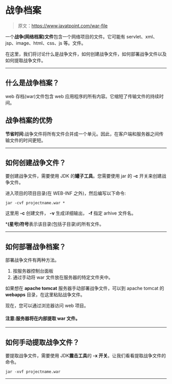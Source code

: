 # 战争档案

> 原文：<https://www.javatpoint.com/war-file>

一个**战争(网络档案)文件**包含一个网络项目的文件。它可能有 servlet、xml、jsp、image、html、css、js 等。文件。

在这里，我们将讨论什么是战争文件，如何创建战争文件，如何部署战争文件以及如何提取战争文件。

* * *

## 什么是战争档案？

web 存档(war)文件包含 web 应用程序的所有内容。它缩短了传输文件的持续时间。

## 战争档案的优势

**节省时间**:战争文件将所有文件合并成一个单元。因此，在客户端和服务器之间传输文件的时间更短。

* * *

## 如何创建战争文件？

要创建战争文件，需要使用 JDK 的**罐子工具**。您需要使用 jar 的 **-c** 开关来创建战争文件。

进入项目的项目目录(在 WEB-INF 之外)，然后编写以下命令:

```
jar -cvf projectname.war *

```

这里用 **-c** 创建文件， **-v** 生成详细输出， **-f** 指定 arhive 文件名。

***(星号)符号**表示该目录(包括子目录)的所有文件。

* * *

## 如何部署战争档案？

部署战争文件有两种方法。

1.  按服务器控制台面板
2.  通过手动将 war 文件放在服务器的特定文件夹中。

如果想在 **apache tomcat** 服务器手动部署战争文件，可以到 apache tomcat 的 **webapps** 目录，在这里粘贴战争文件。

现在，您可以通过浏览器访问 web 项目。

#### 注意:服务器将在内部提取 war 文件。

* * *

## 如何手动提取战争文件？

要提取战争文件，需要使用 JDK**震击工具**的 **-x 开关**。让我们看看提取战争文件的命令。

```
jar -xvf projectname.war

```

* * *